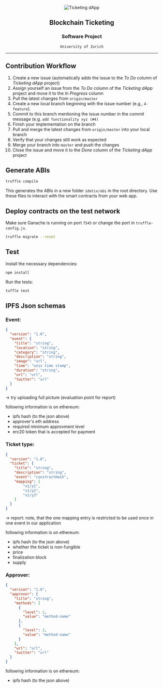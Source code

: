 <p align="center">
    <img src="https://raw.githubusercontent.com/bc-ticketing/guest-client/master/docs/img/ticket-icon.png" alt="Ticketing dApp" align="center">
</p>

<h2 align="center">Blockchain Ticketing</h2>
<h3 align="center">Software Project</h3>
<div align="center"><code >University of Zurich</code></div>

---


## Contribution Workflow

1. Create a new issue (automatically adds the issue to the _To Do_ column of _Ticketing dApp_ project)
2. Assign yourself an issue from the _To Do_ column of the _Ticketing dApp_ project and move it to the _In Progress_ column
3. Pull the latest changes from `origin/master`
4. Create a new local branch beginning with the issue number (e.g., `4-feature`).
5. Commit to this branch mentioning the issue number in the commit message (e.g. `add functionality xyz (#4)`
6. Finish your implementation on the branch
7. Pull and merge the latest changes from `origin/master` into your local branch
8. Verify that your changes still work as expected
9. Merge your branch into `master` and push the changes
10. Close the issue and move it to the _Done_ column of the _Ticketing dApp_ project
## Generate ABIs

```bash
truffle compile
```

This generates the ABIs in a new folder `idetix/abi` in the root directory. Use these files to interact with the smart contracts from your web app.

## Deploy contracts on the test network

Make sure Ganache is running on port `7545` or change the port in `truffle-config.js`.

```bash
truffle migrate --reset
```

## Test

Install the necessary dependencies:

```bash
npm install
```

Run the tests:

```bash
tuffle test
```

## IPFS Json schemas
### Event:
```json
{
  "version": "1.0",
  "event": {
    "title": "string",
    "location": "string",
    "category": "string",
    "description": "string",
    "image": "url",
    "time": "unix time stamp",
    "duration": "string",
    "url": "url",
    "twitter": "url"
  }
}
```
-> try uploading full picture (evaluation point for report)

following information is on ethereum:
- ipfs hash (to the json above)
- approver's eth address
- required minimum approvment level
- erc20 token that is accepted for payment

### Ticket type:
```json
{
  "version": "1.0",
  "ticket": {
    "title": "string",
    "description": "string",
    "event": "constractHash",
    "mapping": [
        "x1/y1",
        "x1/y2",
        "x1/y3"
    ]
  }
}
```
-> report: note, that the one mapping entry is restricted to be used once in one event in our application

following information is on ethereum:
- ipfs hash (to the json above)
- whether the ticket is non-fungible
- price
- finalization block
- supply


### Approver:
```json
{
  "version": "1.0",
  "approver": {
    "title": "string",
    "methods": [
      {
        "level": 1,
        "value": "method-name"
      },
      {
        "level": 2,
        "value": "method-name"
      }
    ],
    "url": "url",
    "twitter": "url"
  }
}
```

following information is on ethereum:
- ipfs hash (to the json above)
